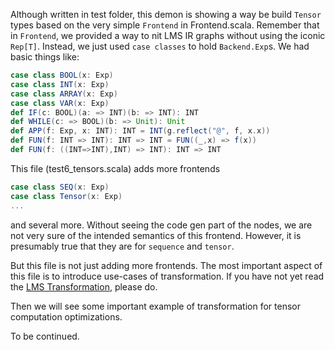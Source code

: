 Although written in test folder, this demon is showing a way be build `Tensor` types based on the very simple `Frontend` in Frontend.scala.
Remember that in `Frontend`, we provided a way to nit LMS IR graphs without using
the iconic `Rep[T]`. Instead, we just used `case classes` to hold `Backend.Exp`s.
We had basic things like:

``` scala
case class BOOL(x: Exp)
case class INT(x: Exp)
case class ARRAY(x: Exp)
case class VAR(x: Exp)
def IF(c: BOOL)(a: => INT)(b: => INT): INT
def WHILE(c: => BOOL)(b: => Unit): Unit
def APP(f: Exp, x: INT): INT = INT(g.reflect("@", f, x.x))
def FUN(f: INT => INT): INT => INT = FUN((_,x) => f(x))
def FUN(f: ((INT=>INT),INT) => INT): INT => INT
```

This file (test6_tensors.scala) adds more frontends

``` scala
case class SEQ(x: Exp)
case class Tensor(x: Exp)
...
```

and several more. Without seeing the code gen part of the nodes, we are
not very sure of the intended semantics of this frontend. However, it is
presumably true that they are for `sequence` and `tensor`.

But this file is not just adding more frontends. The most important aspect
of this file is to introduce use-cases of transformation. If you have not yet
read the [LMS Transformation](../../../../../main/scala/lms/core/traversal.md), please do.

Then we will see some important example of transformation for tensor computation optimizations.

To be continued.

